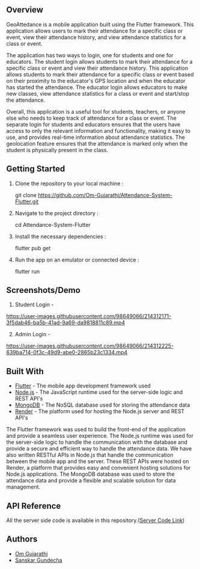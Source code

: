 ## Overview

GeoAttedance is a mobile application built using the Flutter framework. This application allows users to mark their attendance for a specific class or event, view their attendance history, and view attendance statistics for a class or event.

The application has two ways to login, one for students and one for educators. The student login allows students to mark their attendance for a specific class or event and view their attendance history. This application allows students to mark their attendance for a specific class or event based on their proximity to the educator's GPS location and when the educator has started the attendance. The educator login allows educators to make new classes, view attendance statistics for a class or event and start/stop the attendance.

Overall, this application is a useful tool for students, teachers, or anyone else who needs to keep track of attendance for a class or event. The separate login for students and educators ensures that the users have access to only the relevant information and functionality, making it easy to use, and provides real-time information about attendance statistics. The geolocation feature ensures that the attendance is marked only when the student is physically present in the class.

## Getting Started

1.  Clone the repository to your local machine : 

    git clone https://github.com/Om-Gujarathi/Attendance-System-Flutter.git
    
2.  Navigate to the project directory :

    cd Attendance-System-Flutter

3.  Install the necessary dependencies :

     flutter pub get

4. Run the app on an emulator or connected device :

    flutter run

## Screenshots/Demo


1. Student Login -

https://user-images.githubusercontent.com/98649066/214312171-3f5dab46-ba5b-41ad-9a69-da9818811c89.mp4

2. Admin Login - 

https://user-images.githubusercontent.com/98649066/214312225-639ba714-0f3c-49d9-abe0-2865b23c1334.mp4


## Built With

-   [Flutter](https://flutter.dev/) - The mobile app development framework used
-   [Node.js](https://nodejs.org/) - The JavaScript runtime used for the server-side logic and REST API's
-   [MongoDB](https://www.mongodb.com/) - The NoSQL database used for storing the attendance data
-   [Render](https://render.com/) - The platform used for hosting the Node.js server and REST API's

The Flutter framework was used to build the front-end of the application and provide a seamless user experience. The Node.js runtime was used for the server-side logic to handle the communication with the database and provide a secure and efficient way to handle the attendance data. We have also written RESTful APIs in Node.js that handle the communication between the mobile app and the server. These REST APIs were hosted on Render, a platform that provides easy and convenient hosting solutions for Node.js applications. The MongoDB database was used to store the attendance data and provide a flexible and scalable solution for data management.


## API Reference
All the server side code is available in this repository.([Server Code Link](https://github.com/Om-Gujarathi/Edi-Server))


## Authors
-   [Om Gujarathi](https://github.com/Om-Gujarathi) 
-   [Sanskar Gundecha](https://github.com/SanskarG83) 
